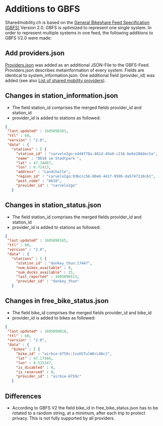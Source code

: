 # Additions to GBFS

Sharedmobility.ch is based on the [General Bikeshare Feed Specification (GBFS)](https://github.com/NABSA/gbfs/blob/v2.0/gbfs.md) Version 2.0.
GBFS is optimized to represent one single system. In order to represent multiple systems in one feed, the following additions to GBFS V2.0 were made:

## Add providers.json

[Providers.json](https://sharedmobility.ch/providers.json) was added as an additional JSON-File to the GBFS-Feed. Providers.json describes metainformation of every system. Fields are identical to system_information.json. One additional field (provider_id) was added (see also [List of shared mobility providers](https://github.com/SFOE/sharedmobility/blob/main/providers.csv)).

## Changes in station_information.json

* The field station_id comprises the merged fields provider_id and station_id
* provider_id is added to stations as followed:
 ```json
{
  "last_updated" : 1605098383,
  "ttl" : 60,
  "version" : "2.0",
  "data" : {
    "stations" : [ {
      "station_id" : "carvelo2go:e4d4f78a-861d-49a9-c216-be6e288dec5a",
      "name" : "8610 im Stadtpark ",
      "lat" : 47.34867,
      "lon" : 8.71413,
      "address" : "Landihalle",
      "region_id" : "carvelo2go:936ccc56-80e6-441f-959b-da5747118c61",
      "post_code" : "8610",
      "provider_id" : "carvelo2go"
    }
```

## Changes in station_status.json

* The field station_id comprises the merged fields provider_id and station_id
* provider_id is added to stations as followed:
 ```json
{
  "last_updated" : 1605098165,
  "ttl" : 60,
  "version" : "2.0",
  "data" : {
    "stations" : [ {
      "station_id" : "donkey_thun:17447",
      "num_bikes_available" : 0,
      "num_docks_available" : 25,
      "last_reported" : 1605096513,
      "provider_id" : "donkey_thun"
    }
```

## Changes in free_bike_status.json

* The field bike_id comprises the merged fields provider_id and bike_id
* provider_id is added to bikes as followed:
 ```json
{
  "last_updated" : 1605099018,
  "ttl" : 60,
  "version" : "2.0",
  "data" : {
    "bikes" : [ {
      "bike_id" : "airbie-6759c:IszKSTulW6rLO0cJ",
      "lat" : 47.17566,
      "lon" : 8.515347,
      "is_disabled" : 0,
      "is_reserved" : 0,
      "provider_id" : "airbie-6759c"
    }
```


## Differences
* According to GBFS V2 the field bike_id in free_bike_status.json has to be rotated to a random string, at a minimum, after each trip to protect privacy. This is not fully supported by all providers.
